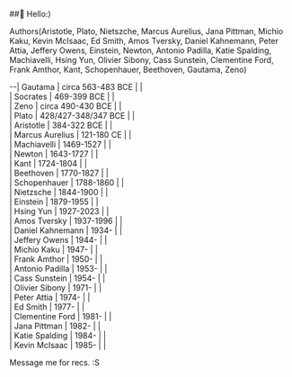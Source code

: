 ##👋 Hello:) 

Authors(Aristotle, Plato, Nietszche, Marcus Aurelius, Jana Pittman, Michio Kaku, Kevin McIsaac, Ed Smith, Amos Tversky, Daniel Kahnemann, Peter Attia, Jeffery Owens, Einstein, Newton, Antonio Padilla, Katie Spalding, Machiavelli, Hsing Yun, Olivier Sibony, Cass Sunstein, Clementine Ford, Frank Amthor, Kant, Schopenhauer, Beethoven, Gautama, Zeno)  

--| Gautama             | circa 563-483 BCE | |  
| Socrates            | 469-399 BCE | |  
| Zeno                | circa 490-430 BCE | |  
| Plato               | 428/427-348/347 BCE | |  
| Aristotle           | 384-322 BCE | |  
| Marcus Aurelius     | 121-180 CE | |  
| Machiavelli         | 1469-1527 | |  
| Newton              | 1643-1727 | |  
| Kant                | 1724-1804 | |  
| Beethoven           | 1770-1827 | |  
| Schopenhauer        | 1788-1860 | |  
| Nietzsche           | 1844-1900 | |  
| Einstein            | 1879-1955 | |  
| Hsing Yun           | 1927-2023 | |  
| Amos Tversky        | 1937-1996 | |  
| Daniel Kahnemann    | 1934- | |  
| Jeffery Owens       | 1944- | |  
| Michio Kaku         | 1947- | |  
| Frank Amthor        | 1950- | |  
| Antonio Padilla     | 1953- | |  
| Cass Sunstein       | 1954- | |  
| Olivier Sibony      | 1971- | |  
| Peter Attia         | 1974- | |  
| Ed Smith            | 1977- | |  
| Clementine Ford     | 1981- | |  
| Jana Pittman        | 1982- | |  
| Katie Spalding      | 1984- | |  
| Kevin McIsaac       | 1985- | |  
  
Message me for recs. :S  

<!---
JayWoodhill/JayWoodhill is a ✨ special ✨ repository because its `README.md` (this file) appears on your GitHub profile.
You can click the Preview link to take a look at your changes.
--->
